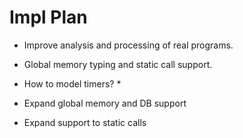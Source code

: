 # Impl Plan

 * Improve analysis and processing of real programs.
 * Global memory typing and static call support.

 * How to model timers?
   * 

 * Expand global memory and DB support 

 * Expand support to static calls 

